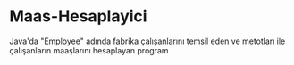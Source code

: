 # Maas-Hesaplayici
Java'da "Employee" adında fabrika çalışanlarını temsil eden ve metotları ile çalışanların maaşlarını hesaplayan program
